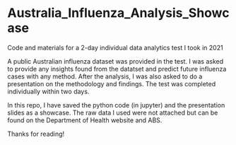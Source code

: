 # Australia_Influenza_Analysis_Showcase
Code and materials for a 2-day individual data analytics test I took in 2021

A public Australian influenza dataset was provided in the test. I was asked to provide any insights found
from the datatset and predict future influenza cases with any method. After the analysis, I was also asked
to do a presentation on the methodology and findings. The test was completed individually within two days.

In this repo, I have saved the python code (in jupyter) and the presentation slides as a showcase. The raw
data I used were not attached but can be found on the Department of Health website and ABS.

Thanks for reading!
